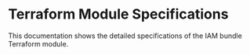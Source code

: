# Terraform Module Specifications

This documentation shows the detailed specifications of the IAM bundle
Terraform module.

<!-- BEGIN_TF_DOCS -->
<!-- END_TF_DOCS -->
